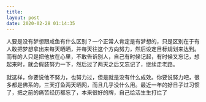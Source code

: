 ```yaml
---
title: 
layout: post
date: 2020-02-28 01:14:35
---
```


人要是没有梦想跟咸鱼有什么区别？一个正常人肯定是有梦想的，只是区别在于有人敢把梦想拿出来每天晒晒，并每天往这个方向努力，然后设定目标规划来达到。而有的人只是把他放在心里，不敢告诉别人，自己有时候记起，有时候又忘记，想起来时，就会假装努力一下，然后过了两天之后又忘记了，继续走老路。

就这样，你要说他不努力，也努力过，但是就是没有什么成效。你要说努力吧，很多都是佛系的，三天打鱼两天晒网，而且几乎没什么用。最近一年的好日子过习惯了，把之前的痛苦经历都忘了，本来很好的牌，自己给活生生打烂了
